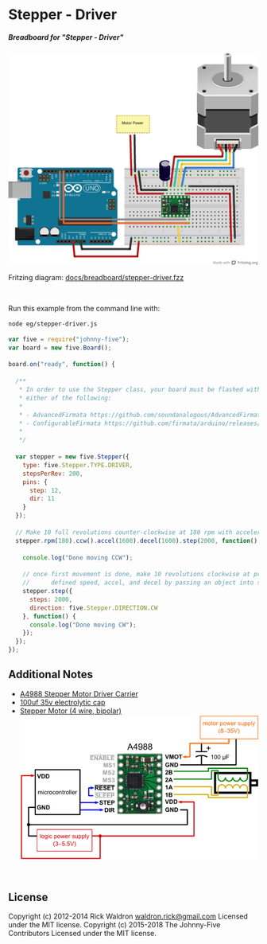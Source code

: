 <!--remove-start-->

# Stepper - Driver

<!--remove-end-->






##### Breadboard for "Stepper - Driver"



![docs/breadboard/stepper-driver.png](breadboard/stepper-driver.png)<br>

Fritzing diagram: [docs/breadboard/stepper-driver.fzz](breadboard/stepper-driver.fzz)

&nbsp;




Run this example from the command line with:
```bash
node eg/stepper-driver.js
```


```javascript
var five = require("johnny-five");
var board = new five.Board();

board.on("ready", function() {

  /**
   * In order to use the Stepper class, your board must be flashed with
   * either of the following:
   *
   * - AdvancedFirmata https://github.com/soundanalogous/AdvancedFirmata
   * - ConfigurableFirmata https://github.com/firmata/arduino/releases/tag/v2.6.2
   *
   */

  var stepper = new five.Stepper({
    type: five.Stepper.TYPE.DRIVER,
    stepsPerRev: 200,
    pins: {
      step: 12,
      dir: 11
    }
  });

  // Make 10 full revolutions counter-clockwise at 180 rpm with acceleration and deceleration
  stepper.rpm(180).ccw().accel(1600).decel(1600).step(2000, function() {

    console.log("Done moving CCW");

    // once first movement is done, make 10 revolutions clockwise at previously
    //      defined speed, accel, and decel by passing an object into stepper.step
    stepper.step({
      steps: 2000,
      direction: five.Stepper.DIRECTION.CW
    }, function() {
      console.log("Done moving CW");
    });
  });
});


```








## Additional Notes
- [A4988 Stepper Motor Driver Carrier](http://www.pololu.com/catalog/product/1182)
- [100uf 35v electrolytic cap](http://www.amazon.com/100uF-Radial-Mini-Electrolytic-Capacitor/dp/B0002ZP530)
- [Stepper Motor (4 wire, bipolar)](https://www.sparkfun.com/products/9238)
![docs/breadboard/stepper-driver-A4988.png](breadboard/stepper-driver-A4988.png)

&nbsp;

<!--remove-start-->

## License
Copyright (c) 2012-2014 Rick Waldron <waldron.rick@gmail.com>
Licensed under the MIT license.
Copyright (c) 2015-2018 The Johnny-Five Contributors
Licensed under the MIT license.

<!--remove-end-->
